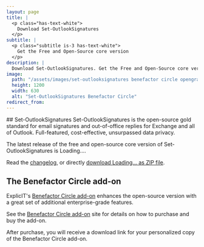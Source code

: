 ```yaml
---
layout: page
title: |
  <p class="has-text-white">
    Download Set-OutlookSignatures
  </p>
subtitle: |
  <p class="subtitle is-3 has-text-white">
    Get the Free and Open-Source core version
  </p>
description: |
  Download Set-OutlookSignatures. Get the Free and Open-Source core version. GitHub. FOSS.
image:
  path: "/assets/images/set-outlooksignatures benefactor circle opengraph1200x630.png"
  height: 1200
  width: 630
  alt: "Set-OutlookSignatures Benefactor Circle"
redirect_from:
---
```

<div style="min-height: 100vh;">
## Set-OutlookSignatures
Set-OutlookSignatures is the open-source gold standard for email signatures and out-of-office replies for Exchange and all of Outlook. Full-featured, cost-effective, unsurpassed data privacy.

The latest release of the free and open-source core version of Set-OutlookSignatures is <span class="version-text">Loading...</span>.

Read the <a href="https://github.com/Set-OutlookSignatures/Set-OutlookSignatures/blob/main/docs/CHANGELOG.md" target="_blank">changelog</a>, or directly <a id="download-link" href="#" target="_blank">download <span class="version-text">Loading...</span> as ZIP file</a>.

<script>
  fetch('https://api.github.com/repos/Set-OutlookSignatures/Set-OutlookSignatures/releases/latest')
    .then(response => response.json())
    .then(data => {
      document.querySelectorAll('.version-text').forEach(span => {
        span.textContent = data.tag_name;
      });

      document.getElementById('download-link').href = `https://github.com/Set-OutlookSignatures/Set-OutlookSignatures/releases/download/${data.tag_name}/Set-OutlookSignatures_${data.tag_name}.zip`;
    })
    .catch(error => {
      console.error('Error fetching release info:', error);
    });
</script>


## The Benefactor Circle add-on
ExplicIT's [Benefactor Circle add-on](benefactorcircle.md) enhances the open-source version with a great set of additional enterprise-grade features.

See the [Benefactor Circle add-on](benefactorcircle.md) site for details on how to purchase and buy the add-on.

After purchase, you will receive a download link for your personalized copy of the Benefactor Circle add-on.
</div>